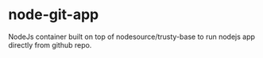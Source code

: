 # node-git-app
NodeJs container built on top of nodesource/trusty-base to run nodejs app directly from github repo.
